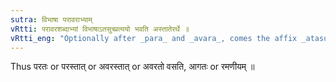 ```yaml
---
sutra: विभाषा परावराभ्याम्
vRtti: परावरशब्दाभ्यां विभाषाऽतसुच्प्रत्ययो भवति अस्तातेरर्थे ॥
vRtti_eng: "Optionally after _para_ and _avara_, comes the affix _atasuch_, in the sense of _astati_."
---
```

Thus परतः or परस्तात् or अवरस्तात् or अवरतो वसति, आगतः or रमणीयम् ॥
